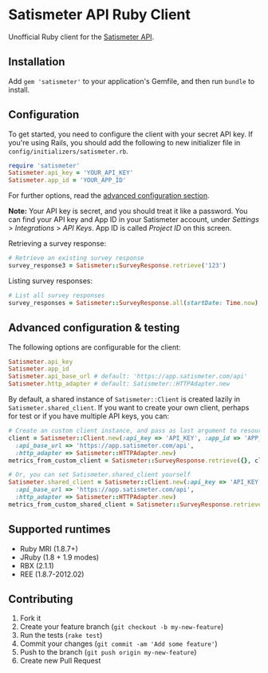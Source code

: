 # Satismeter API Ruby Client

Unofficial Ruby client for the [Satismeter API](https://github.com/satismeter/knowledge-base/wiki/API-for-export-CSV,-JSON).

## Installation

Add `gem 'satismeter'` to your application's Gemfile, and then run `bundle` to install.

## Configuration

To get started, you need to configure the client with your secret API key. If you're using Rails, you should add the following to new initializer file in `config/initializers/satismeter.rb`.

```ruby
require 'satismeter'
Satismeter.api_key = 'YOUR_API_KEY'
Satismeter.app_id = 'YOUR_APP_ID'
```

For further options, read the [advanced configuration section](#advanced-configuration).

**Note:** Your API key is secret, and you should treat it like a password. You can find your API key and App ID in your Satismeter account, under *Settings* > *Integrations* > *API Keys*. App ID is called *Project ID* on this screen.


Retrieving a survey response:

```ruby
# Retrieve an existing survey response
survey_response3 = Satismeter::SurveyResponse.retrieve('123')
```

Listing survey responses:

```ruby
# List all survey responses
survey_responses = Satismeter::SurveyResponse.all(startDate: Time.now)
```

## <a name="advanced-configuration"></a> Advanced configuration & testing

The following options are configurable for the client:

```ruby
Satismeter.api_key
Satismeter.app_id
Satismeter.api_base_url # default: 'https://app.satismeter.com/api'
Satismeter.http_adapter # default: Satismeter::HTTPAdapter.new
```

By default, a shared instance of `Satismeter::Client` is created lazily in `Satismeter.shared_client`. If you want to create your own client, perhaps for test or if you have multiple API keys, you can:

```ruby
# Create an custom client instance, and pass as last argument to resource actions
client = Satismeter::Client.new(:api_key => 'API_KEY', :app_id => 'APP_ID',
  :api_base_url => 'https://app.satismeter.com/api',
  :http_adapter => Satismeter::HTTPAdapter.new)
metrics_from_custom_client = Satismeter::SurveyResponse.retrieve({}, client)

# Or, you can set Satismeter.shared_client yourself
Satismeter.shared_client = Satismeter::Client.new(:api_key => 'API_KEY', :app_id => 'APP_ID',
  :api_base_url => 'https://app.satismeter.com/api',
  :http_adapter => Satismeter::HTTPAdapter.new)
metrics_from_custom_shared_client = Satismeter::SurveyResponse.retrieve
```

## Supported runtimes

- Ruby MRI (1.8.7+)
- JRuby (1.8 + 1.9 modes)
- RBX (2.1.1)
- REE (1.8.7-2012.02)

## Contributing

1. Fork it
2. Create your feature branch (`git checkout -b my-new-feature`)
3. Run the tests (`rake test`)
4. Commit your changes (`git commit -am 'Add some feature'`)
5. Push to the branch (`git push origin my-new-feature`)
6. Create new Pull Request

